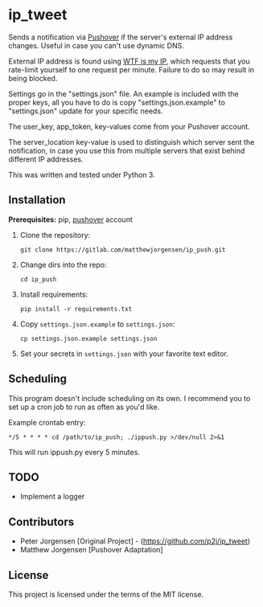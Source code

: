 # ip_tweet
Sends a notification via [Pushover][0] if the server's external IP address 
changes. Useful in case you can't use dynamic DNS.

[0]: https://pushover.net

External IP address is found using [WTF is my IP][1], which requests that you 
rate-limit yourself to one request per minute. Failure to do so may result in 
being blocked.

[1]: https://wtfismyip.com

Settings go in the "settings.json" file. An example is included with the proper
keys, all you have to do is copy "settings.json.example" to "settings.json" 
update for your specific needs.

The user_key, app_token, key-values come from your Pushover account.

The server_location key-value is used to distinguish which server sent the 
notification, in case you use this from multiple servers that exist behind 
different IP addresses.

This was written and tested under Python 3.

## Installation

**Prerequisites:** pip, [pushover][0] account

1. Clone the repository:

    ```
    git clone https://gitlab.com/matthewjorgensen/ip_push.git
    ```

2. Change dirs into the repo:

    ```
    cd ip_push
    ```

3. Install requirements:

    ```
    pip install -r requirements.txt
    ```

4. Copy `settings.json.example` to `settings.json`:

    ```
    cp settings.json.example settings.json
    ```

5. Set your secrets in `settings.json` with your favorite text editor.

## Scheduling

This program doesn't include scheduling on its own. I recommend you to set up a cron job to run as often as you'd like.

Example crontab entry:

```
*/5 * * * * cd /path/to/ip_push; ./ippush.py >/dev/null 2>&1
```

This will run ippush.py every 5 minutes.

## TODO

* Implement a logger

## Contributors

- Peter Jorgensen [Original Project] - (https://github.com/p2j/ip_tweet)
- Matthew Jorgensen [Pushover Adaptation]

## License

This project is licensed under the terms of the MIT license.